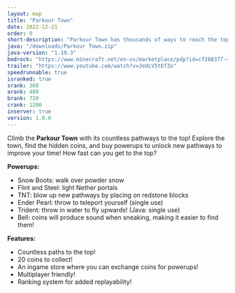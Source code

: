 ```yaml
---
layout: map
title: "Parkour Town"
date: 2022-12-21
order: 0
short-description: "Parkour Town has thousands of ways to reach the top, can you find the fastest one?"
java: "/downloads/Parkour Town.zip"
java-version: "1.19.3"
bedrock: "https://www.minecraft.net/en-us/marketplace/pdp?id=cf288377-426a-4938-95f7-a2b0f3c9ca1f"
trailer: "https://www.youtube.com/watch?v=JeULV5tEfZo"
speedrunnable: true
isranked: true
srank: 300
arank: 480
brank: 720
crank: 1200
inserver: true
version: 1.0.0
---
```


Climb the **Parkour Town** with its countless pathways to the top!
Explore the town, find the hidden coins, and buy powerups to unlock new pathways to improve your time!
How fast can you get to the top?

**Powerups:**
- Snow Boots: walk over powder snow
- Flint and Steel: light Nether portals
- TNT: blow up new pathways by placing on redstone blocks
- Ender Pearl: throw to teleport yourself (single use)
- Trident: throw in water to fly upwards! (Java: single use)
- Bell: coins will produce sound when sneaking, making it easier to find them!

**Features:**
- Countless paths to the top!
- 20 coins to collect!
- An ingame store where you can exchange coins for powerups!
- Multiplayer friendly!
- Ranking system for added replayability!